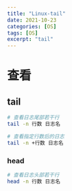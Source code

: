```yaml
---
title: "Linux-tail"
date: 2021-10-23
categories: [OS]
tags: [OS]
excerpt: "tail"
---
```


# 查看

## tail

```sh
# 查看日志尾部若干行
tail -n 行数 日志名

# 查看指定行数后的日志
tail -n +行数 日志名
```

### head

```sh
# 查看日志头部若干行
head -n 行数 日志名
```
